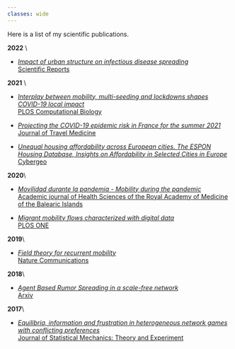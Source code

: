 ```yaml
---
classes: wide
---
```


Here is a list of my scientific publications.

**2022** \
- *<ins>Impact of urban structure on infectious disease spreading</ins>*\
[Scientific Reports](https://www.nature.com/articles/s41598-022-06720-8)

**2021** \
- *<ins>Interplay between mobility, multi-seeding and lockdowns shapes COVID-19 local impact</ins>*\
[PLOS Computational Biology](https://journals.plos.org/ploscompbiol/article?id=10.1371/journal.pcbi.1009326)

- *<ins>Projecting the COVID-19 epidemic risk in France for the summer 2021</ins>*\
[Journal of Travel Medicine](https://academic.oup.com/jtm/advance-article/doi/10.1093/jtm/taab129/6355057?login=true)

- *<ins>Unequal housing affordability across European cities. The ESPON Housing Database, Insights on Affordability in Selected Cities in Europe</ins>*\
[Cybergeo](https://journals.openedition.org/cybergeo/36478)

**2020**\
- *<ins>Movilidad durante la pandemia - Mobility during the pandemic</ins>*\
[Academic journal of Health Sciences of the Royal Academy of Medicine of the Balearic Islands](https://digital.csic.es/bitstream/10261/229492/1/movilidad.pdf)

- *<ins>Migrant mobility flows characterized with digital data</ins>*\
[PLOS ONE](https://journals.plos.org/plosone/article?id=10.1371/journal.pone.0230264)

**2019**\
- *<ins>Field theory for recurrent mobility</ins>*\
[Nature Communications](https://www.nature.com/articles/s41467-019-11841-2) 

**2018**\
- *<ins>Agent Based Rumor Spreading in a scale-free network</ins>*\
[Arxiv](https://arxiv.org/abs/1805.05999)

**2017**\
- *<ins>Equilibria, information and frustration in heterogeneous network games with conflicting preferences</ins>*\
[Journal of Statistical Mechanics: Theory and Experiment](http://iopscience.iop.org/article/10.1088/1742-5468/aa9347/meta)
